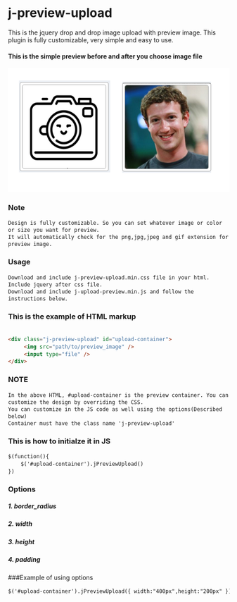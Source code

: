 # j-preview-upload
This is the jquery drop and drop image upload with preview image. This plugin is fully customizable, very simple and easy to use.

#### This is the simple preview before and after you choose image file

![preview screenshot](https://github.com/waiyanhein/j-preview-upload/blob/master/preview_image.png)
### Note
```
Design is fully customizable. So you can set whatever image or color or size you want for preview.
It will automatically check for the png,jpg,jpeg and gif extension for preview image.
```

### Usage
```
Download and include j-preview-upload.min.css file in your html.
Include jquery after css file.
Download and include j-upload-preview.min.js and follow the instructions below.
```

### This is the example of HTML markup

```html

<div class="j-preview-upload" id="upload-container">
     <img src="path/to/preview_image" />
     <input type="file" />
</div>

```
### NOTE
```
In the above HTML, #upload-container is the preview container. You can customize the design by overriding the CSS.
You can customize in the JS code as well using the options(Described below)
Container must have the class name 'j-preview-upload'
```

### This is how to initialze it in JS
```html
$(function(){
	$('#upload-container').jPreviewUpload()
})
```

### Options
##### 1. border_radius
##### 2. width
##### 3. height
##### 4. padding

###Example of using options
```html
$('#upload-container').jPreviewUpload({ width:"400px",height:"200px" })
```
